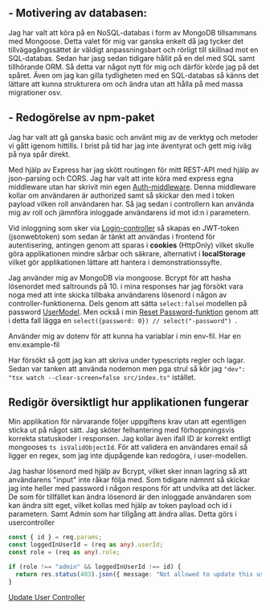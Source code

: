 ## - Motivering av databasen:

Jag har valt att köra på en NoSQL-databas i form av MongoDB tillsammans med Mongoose. Detta valet för mig var ganska enkelt då jag tycker det tillvägagångssättet är väldigt anpassningsbart och rörligt till skillnad mot en SQL-databas. Sedan har jasg sedan tidigare hållit på en del med SQL samt tillhörande ORM. Så detta var något nytt för mig och därför körde jag på det spåret. Även om jag kan gilla tydligheten med en SQL-databas så känns det lättare att kunna strukturera om och ändra utan att hålla på med massa migrationer osv.

## - Redogörelse av npm-paket

Jag har valt att gå ganska basic och använt mig av de verktyg och metoder vi gått igenom hittills. I brist på tid har jag inte äventyrat och gett mig iväg på nya spår direkt.

Med hjälp av Express har jag skött routingen för mitt REST-API med hjälp av json-parsing och CORS. Jag har valt att inte köra med express egna middleware utan har skrivit min egen [Auth-middleware](./backend/src/middleware/auth.ts). Denna middleware kollar om användaren är authorized samt så skickar den med i token payload vilken roll användaren har. Så jag sedan i controllern kan använda mig av roll och jämnföra inloggade användarens id mot id:n i parametern.

Vid inloggning som sker via [Login-controller](./backend/src/controllers/authController.ts) så skapas en JWT-token (jsonwebtoken) som sedan är tänkt att användas i frontend för autentisering, antingen genom att sparas i **cookies** (HttpOnly) vilket skulle göra applikationen mindre sårbar och säkrare, alternativt i **localStorage** vilket gör applikationen lättare att hantera i demonstrationssyfte.

Jag använder mig av MongoDB via mongoose.
Bcrypt för att hasha lösenordet med saltrounds på 10. i mina responses har jag försökt vara noga med att inte skicka tillbaka användarens lösenord i någon av controller-funktionerna. Dels genom att sätta `select:false`i modellen på password [UserModel](./backend/src/models/userModel.ts). Men också i min [Reset Password-funktion](./backend/src/controllers/userControllers.ts) genom att i detta fall lägga en `select({password: 0}) // select("-password") `.

Använder mig av dotenv för att kunna ha variablar i min env-fil. Har en env.example-fil

Har försökt så gott jag kan att skriva under typescripts regler och lagar. Sedan var tanken att använda nodemon men pga strul så kör jag `"dev": "tsx watch --clear-screen=false src/index.ts"` istället.

## Redigör översiktligt hur applikationen fungerar

Min applikation för närvarande följer uppgiftens krav utan att egentligen sticka ut på något sätt. Jag sköter felhantering med förhoppningsvis korrekta statuskoder i responsen. Jag kollar även ifall ID är korrekt entligt mongooses `ts isValidObjectId`. För att validera en användares email så ligger en regex, som jag inte djupågende kan redogöra, i user-modellen.

Jag hashar lösenord med hjälp av Bcrypt, vilket sker innan lagring så att användarens "input" inte råkar följa med. Som tidigare nämnnt så skickar jag inte heller med password i någon respons för att undvika att det läcker. De som för tillfället kan ändra lösenord är den inloggade användaren som kan ändra sitt eget, vilket kollas med hjälp av token payload och id i parametern. Samt Admin som har tillgång att ändra allas. Detta görs i usercontroller

```ts
const { id } = req.params;
const loggedInUserId = (req as any).userId;
const role = (req as any).role;

if (role !== "admin" && loggedInUserId !== id) {
  return res.status(403).json({ message: "Not allowed to update this user" });
}
```

[Update User Controller](./backend/src/controllers/userControllers.ts)
